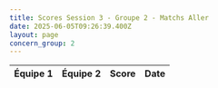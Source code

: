 ```yaml
---
title: Scores Session 3 - Groupe 2 - Matchs Aller
date: 2025-06-05T09:26:39.400Z
layout: page
concern_group: 2
---
```




| Équipe 1 | Équipe 2 | Score | Date |
|----------|----------|-------|------|

